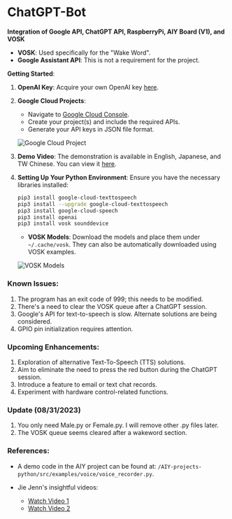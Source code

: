 # ChatGPT-Bot
**Integration of Google API, ChatGPT API, RaspberryPi, AIY Board (V1), and VOSK**

- **VOSK**: Used specifically for the "Wake Word".
- **Google Assistant API**: This is not a requirement for the project.

**Getting Started**:

1. **OpenAI Key**: Acquire your own OpenAI key [here](https://platform.openai.com/account/api-keys).
  
2. **Google Cloud Projects**:
    - Navigate to [Google Cloud Console](console.cloud.google.com).
    - Create your project(s) and include the required APIs.
    - Generate your API keys in JSON file format.
    
    ![Google Cloud Project](https://github.com/Trina0224/chatGPT-Bot/assets/5771864/a346fa47-ed5e-4717-ae5b-9dae86eb4404.png)

3. **Demo Video**: The demonstration is available in English, Japanese, and TW Chinese. You can view it [here](https://drive.google.com/file/d/1yaMadnF3EtJCUFp2lD_YzmloZnL1kxAr/view?usp=drive_link).

4. **Setting Up Your Python Environment**:
    Ensure you have the necessary libraries installed:
    ```bash
    pip3 install google-cloud-texttospeech  
    pip3 install --upgrade google-cloud-texttospeech  
    pip3 install google-cloud-speech  
    pip3 install openai  
    pip3 install vosk sounddevice
    ```
    - **VOSK Models**: Download the models and place them under `~/.cache/vosk`. They can also be automatically downloaded using VOSK examples.
    
    ![VOSK Models](https://github.com/Trina0224/chatGPT-Bot/assets/5771864/8a3d4b38-7f09-443a-8796-daaea8a9f852.png)

### Known Issues:

1. The program has an exit code of 999; this needs to be modified.
2. There's a need to clear the VOSK queue after a ChatGPT session.
3. Google's API for text-to-speech is slow. Alternate solutions are being considered.
4. GPIO pin initialization requires attention.

### Upcoming Enhancements:

1. Exploration of alternative Text-To-Speech (TTS) solutions.
2. Aim to eliminate the need to press the red button during the ChatGPT session.
3. Introduce a feature to email or text chat records.
4. Experiment with hardware control-related functions.

### Update (08/31/2023)    
1. You only need Male.py or Female.py. I will remove other .py files later.
2. The VOSK queue seems cleared after a wakeword section.

### References:

- A demo code in the AIY project can be found at: `/AIY-projects-python/src/examples/voice/voice_recorder.py`.
  
- Jie Jenn's insightful videos: 
    - [Watch Video 1](https://youtu.be/ZXnPMzmrmIY)
    - [Watch Video 2](https://youtu.be/izdDHVLc_Z0)


